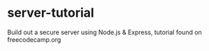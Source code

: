 # server-tutorial
Build out a secure server using Node.js &amp; Express, tutorial found on freecodecamp.org

